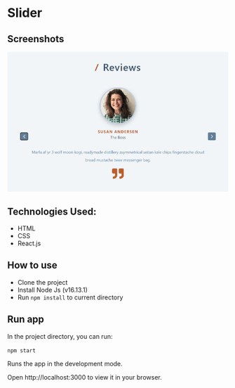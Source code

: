 # Slider

## Screenshots

![Screenshot](./screenshot.png)

## Technologies Used:
-  HTML
-  CSS
-  React.js

## How to use
-  Clone the project
-  Install Node Js (v16.13.1)
-  Run `npm install` to current directory

## Run app
In the project directory, you can run:

`npm start`

Runs the app in the development mode.

Open http://localhost:3000 to view it in your browser.